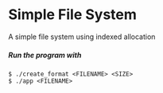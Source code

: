 # Simple File System

A simple file system using indexed allocation

##### Run the program with

```
$ ./create_format <FILENAME> <SIZE>
$ ./app <FILENAME>
```
